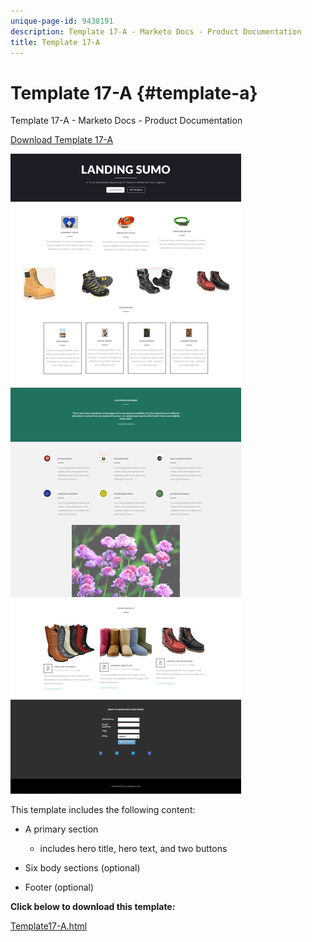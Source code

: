 ```yaml
---
unique-page-id: 9438191
description: Template 17-A - Marketo Docs - Product Documentation
title: Template 17-A
---
```


# Template 17-A {#template-a}

Template 17-A - Marketo Docs - Product Documentation

[Download Template 17-A](http://docs.marketo.com/download/attachments/9438191/template-17a.html?version=1&modificationdate=1439842942000&api=v2)

![](assets/image2015-8-17-15-3a13-3a9.png)

This template includes the following content:

* A primary section

    * includes hero title, hero text, and two buttons

* Six body sections (optional)
* Footer (optional)

**Click below to download this template:**

[Template17-A.html](http://docs.marketo.com/download/attachments/9438191/template-17a.html?version=1&modificationdate=1439842942000&api=v2)
